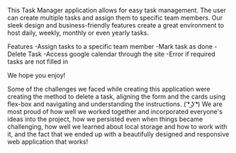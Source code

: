 
This Task Manager application allows for easy task management. The user can create multiple tasks and assign them to specific team members. Our sleek design and business-friendly features create a great environment to host daily, weekly, monthly or even yearly tasks. 

Features
  -Assign tasks to a specific team member
  -Mark task as done 
  -Delete Task 
  -Access google calendar through the site
  -Error if required tasks are not filled in

We hope you enjoy!

Some of the challenges we faced while creating this application were creating the method to delete a task, aligning the form and the cards using flex-box and navigating and understanding the instructions. ( ͡❛ ͜ʖ ͡❛)
We are most proud of how well we worked together and incorporated everyone's ideas into the project, how we persisted even when things became challenging, how well we learned about local storage and how to work with it, and the fact that we ended up with a beautifully designed and responsive web application that works! 




  
  
  
  
  
